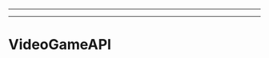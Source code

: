 ------------------------------------------------------------
--------------------------------------------------------------------------------------------------
# VideoGameAPI
